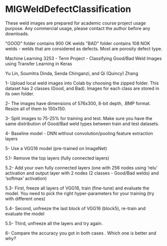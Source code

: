 # MIGWeldDefectClassification
These weld images are prepared for academic course project usage purpose. Any commercial usage, please contact the author before any downloads. 

"GOOD" folder contains 900 OK welds
"BAD" folder contains 108 NOK welds - welds that are considered as defects. Most are porosity defect type. 

Machine Learning 3253 - Term Project - Classifying Good/Bad Weld Images using Transfer Learning in Keras

Yu Lin, Soumitra Dinda, Senda Chinganzi, and Qi (Quincy) Zhang

1- Upload local weld images into Colab by choosing the zipped folder. This dataset has 2 classes (Good, and Bad). Images for each class are stored in its own folder.

2- The images have dimensions of 576x300, 8-bit depth, .BMP format. Resize all of them to 150x150.

3- Split images to 75-25% for training and test. Make sure you have the same distribution of Good/Bad weld  types between train and test datasets.

4- Baseline model - DNN without convolution/pooling feature extraction layers

5- Use a VGG16 model (pre-trained on ImageNet)

  5.1- Remove the top layers (fully connected layers)

  5.2- Add your own fully connected layers (one with 256 nodes using ‘relu’ activation and output layer with 2 nodes (2 classes - Good/Bad welds) and ‘softmax’ activation)

  5.3- First, freeze all layers of VGG16, train (fine-tune) and evaluate the model. You need to pick the right hyper-parameters for your training (try with different ones)

  5.4- Second, unfreeze the last block of VGG16 (block5), re-train and evaluate the model

  5.5- Third, unfreeze all the layers and try again.

6- Compare the accuracy you got in both cases . Which one is better and why?

